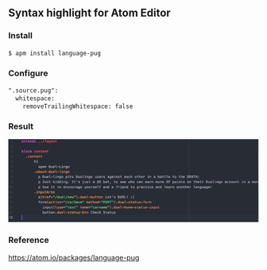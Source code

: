 ## Syntax highlight for Atom Editor
### Install
```
$ apm install language-pug
```
### Configure
```
".source.pug":
  whitespace:
    removeTrailingWhitespace: false
```
### Result
![](https://github.com/mothcar/common/blob/master/images/pug.png)

### Reference
https://atom.io/packages/language-pug


